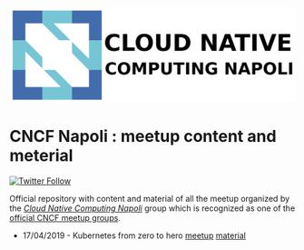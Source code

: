 [![CNCF Napoli](./logo/cncf-napoli.png)](https://www.meetup.com/cncfnapoli/)

# CNCF Napoli : meetup content and meterial

[![Twitter Follow](https://img.shields.io/twitter/follow/cncfnapoli.svg?style=social&label=Follow&style=for-the-badge)](https://twitter.com/cncfnapoli)

Official repository with content and material of all the meetup organized by the [*Cloud Native Computing Napoli*](https://www.meetup.com/cncfnapoli/) group which is recognized as one of the [official CNCF meetup groups](https://www.meetup.com/pro/cncf).

* 17/04/2019 - Kubernetes from zero to hero [meetup](https://www.meetup.com/cncfnapoli/events/259894125/) [material](2019-04-17)
